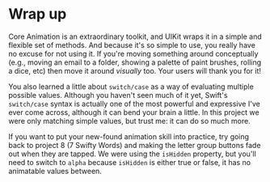 # Wrap up

Core Animation is an extraordinary toolkit, and UIKit wraps it in a simple and flexible set of methods. And because it's so simple to use, you really have no excuse for not using it. If you're moving something around conceptually (e.g., moving an email to a folder, showing a palette of paint brushes, rolling a dice, etc) then move it around *visually* too. Your users will thank you for it!

You also learned a little about `switch/case` as a way of evaluating multiple possible values. Although you haven't seen much of it yet, Swift's `switch/case` syntax is actually one of the most powerful and expressive I've ever come across, although it can bend your brain a little. In this project we were only matching simple values, but trust me: it can do so much more.

If you want to put your new-found animation skill into practice, try going back to project 8 (7 Swifty Words) and making the letter group buttons fade out when they are tapped. We were using the `isHidden` property, but you'll need to switch to `alpha` because `isHidden` is either true or false, it has no animatable values between.
